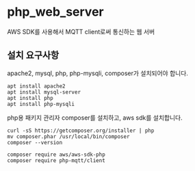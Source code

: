 # php_web_server
AWS SDK를 사용해서 MQTT client로써 통신하는 웹 서버

## 설치 요구사항
apache2, mysql, php, php-mysqli, composer가 설치되어야 합니다.

```
apt install apache2
apt install mysql-server
apt install php
apt install php-mysqli
```

php용 패키지 관리자 composer를 설치하고, aws sdk를 설치합니다.
```
curl -sS https://getcomposer.org/installer | php
mv composer.phar /usr/local/bin/composer
composer --version

composer require aws/aws-sdk-php
composer require php-mqtt/client
```
